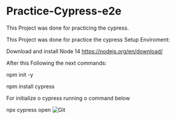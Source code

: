 # Practice-Cypress-e2e
This Project was done for practicing the cypress.

This Project was done for practice the cypress
Setup Enviroment:

Download and install Node 14
https://nodejs.org/en/download/

After this
Following the next commands:

npm init -y

npm install cypress

For initialize o cypress running o command below 

npx cypress open
![Git](https://user-images.githubusercontent.com/50002754/119071096-93882f80-b9bf-11eb-8216-e67fdeb6b18d.PNG)
